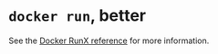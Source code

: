 # `docker run`, better

See the [Docker RunX reference](/docs/reference/runx.md) for more information.
